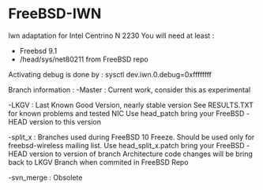 FreeBSD-IWN
===========

Iwn adaptation for Intel Centrino N 2230
You will need at least :
- Freebsd 9.1
- /head/sys/net80211 from FreeBSD repo 

Activating debug is done by : 
sysctl dev.iwn.0.debug=0xffffffff

Branch information :
-Master : Current work, consider this as experimental

-LKGV : Last Known Good Version, nearly stable version
	See RESULTS.TXT for known problems and tested NIC
	Use head_patch bring your FreeBSD -HEAD version to this version

-split_x : Branches used during FreeBSD 10 Freeze. Should be used only for 
	freebsd-wireless mailing list.
	Use head_split_x.patch bring your FreeBSD -HEAD version to version of
	branch
	Architecture code changes will be bring back to LKGV Branch when commited
	in FreeBSD Repo

-svn_merge : Obsolete 
